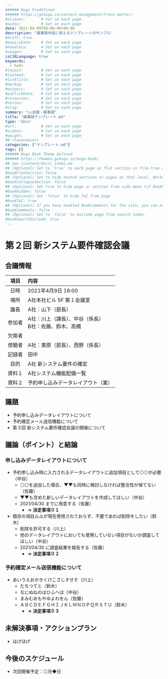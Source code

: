 ```yaml
---
###### Hugo Predefined
###### https://gohugo.io/content-management/front-matter/
#aliases:       # Set on each page
#audio:         # Set on each page
date: 2021-04-09T00:00:00+09:00
description: "議事録作成に使えるテンプレートのサンプル"
#draft: true
#expiryDate:    # Set on each page 
#headless:      # Set on each page
#images:        # Set on each page
isCJKLanguage: true
keywords:
  - hadv
#layout:        # Set on each page
#lastmod:       # Set on each page
#linkTitle:     # Set on each page
#markup:        # Set on each page
#outputs:       # Set on each page
#publishDate:   # Set on each page
#resources:     # Set on each page
#series:        # Set on each page
#slug:          # Set on each page
summary: "○○会議・議事録"
title: "議事録テンプレート.md"
type: 'docs'
#url:           # Set on each page
#videos:        # Set on each page
#weight:        # Set on each page
## <taxonomies>
categories: ["テンプレート.md"]
tags: []
###### Hugo Book Theme Defined
###### https://themes.gohugo.io/hugo-book/
## See /content/docs/_index.md
## (Optional) Set to 'true' to mark page as flat section in file-tree menu (if BookMenuBundle not set)
#bookFlatSection: false
## (Optional) Set to hide nested sections or pages at that level. Works only with file-tree menu mode
#bookCollapseSection: false
## (Optional) Set true to hide page or section from side menu (if BookMenuBundle not set)
#bookHidden: false
## (Optional) Set 'false' to hide ToC from page
#bookToC: true
## (Optional) If you have enabled BookComments for the site, you can disable it for specific pages.
#bookComments: false
## (Optional) Set to 'false' to exclude page from search index.
#bookSearchExclude: true
---
```


# 第２回 新システム要件確認会議
## 会議情報
| 項目   | 内容 |
| :---:  | :---- |
| 日時   | 2021年4月9日 16:00 |
| 場所   | A社本社ビル 5F 第１会議室 |
| 議長   | A社：山下（部長） |
| 参加者 | A社：川上（課長）、中谷（係長）<br>B社：佐藤、鈴木、高橋 |
| 欠席者 |  |
| 傍聴者 | A社：東原（部長）、西野（係長） |
| 記録者 | 田中 |
| 目的   | A社 新システム要件の確定 |
| 資料１ | A社システム機能配備一覧 |
| 資料２ | 予約申し込みデータレイアウト（案） |

## 議題
- 予約申し込みデータレイアウトについて
- 予約確定メール送信機能について
- 第３回 新システム要件確認会議の開催について

## 議論（ポイント）と結論
### 申し込みデータレイアウトについて
- 予約申し込み時に入力されるデータレイアウトに追加項目として◎◎が必要（中谷）
  - ◎◎を追加した場合、▼▼も同時に検討しなければ整合性が保てない（佐藤）
  - ▼▼も含めた新しいデータレイアウトを作成してほしい（中谷）
  - 2021/04/30 までに用意する（佐藤）
    - ⇒ **決定事項０１**
- 既存の項目△△が現在使用されておらず、不要であれば削除をしたい（鈴木）
  - 削除を許可する（川上）
  - 他のデータレイアウトにおいても使用していない項目がないか調査してほしい（中谷）
  - 2021/04/30 に調査結果を報告する（佐藤）
    - ⇒ **決定事項０２**

### 予約確定メール送信機能について
- あいうえおかきくけこさしすせそ（川上）
  - たちつてと（鈴木）
  - なにぬねのはひふへほ（中谷）
  - まみむめもやゆよわをん（佐藤）
  - ＡＢＣＤＥＦＧＨＩＪＫＬＭＮＯＰＱＲＳＴＵ（鈴木）
    - ⇒ **決定事項０３**

## 未解決事項・アクションプラン
- ほげほげ

## 今後のスケジュール
- 次回開催予定：◎月◆日
